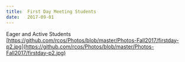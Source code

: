 ```yaml
---
title:  First Day Meeting Students
date:   2017-09-01
---
```


Eager and Active Students
[https://github.com/rcos/Photos/blob/master/Photos-Fall2017/firstday-p2.jpg](https://github.com/rcos/Photos/blob/master/Photos-Fall2017/firstday-p2.jpg)
  